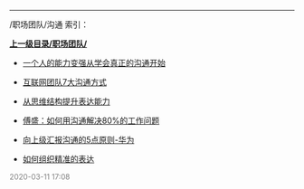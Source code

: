 
----

/职场团队/沟通 索引：


**[上一级目录/职场团队/](/职场团队/)**

- [一个人的能力变强从学会真正的沟通开始](/职场团队/沟通/一个人的能力变强从学会真正的沟通开始)

- [互联网团队7大沟通方式](/职场团队/沟通/互联网团队7大沟通方式)

- [从思维结构提升表达能力](/职场团队/沟通/从思维结构提升表达能力)

- [傅盛：如何用沟通解决80%的工作问题](/职场团队/沟通/傅盛：如何用沟通解决80%25的工作问题)

- [向上级汇报沟通的5点原则-华为](/职场团队/沟通/向上级汇报沟通的5点原则-华为)

- [如何组织精准的表达](/职场团队/沟通/如何组织精准的表达)


<font size=2 color='grey'> 2020-03-11 17:08 </font>
